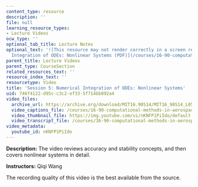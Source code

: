 ```yaml
---
content_type: resource
description: ''
file: null
learning_resource_types:
- Lecture Videos
ocw_type: ''
optional_tab_title: Lecture Notes
optional_text: '![This resource may not render correctly in a screen reader.](/images/inacessible.gif)[Numerical
  Integration of ODEs: Nonlinear Systems (PDF)](/courses/16-90-computational-methods-in-aerospace-engineering-spring-2014/resources/mit16_90s14_lecture5)'
parent_title: Lecture Videos
parent_type: CourseSection
related_resources_text: ''
resource_index_text: ''
resourcetype: Video
title: 'Session 5: Numerical Integration of ODEs: Nonlinear Systems'
uid: 746f4122-d95c-c3c2-ef33-5f714bb892a4
video_files:
  archive_url: https://archive.org/download/MIT16.90S14/MIT16_90S14_L05_300k.mp4
  video_captions_file: /courses/16-90-computational-methods-in-aerospace-engineering-spring-2014/27954491c6c35e679d8981e0e3332b69_nKNFP1PiIdo.vtt
  video_thumbnail_file: https://img.youtube.com/vi/nKNFP1PiIdo/default.jpg
  video_transcript_file: /courses/16-90-computational-methods-in-aerospace-engineering-spring-2014/8c8855c5c1eb65265d51515cb13c7468_nKNFP1PiIdo.pdf
video_metadata:
  youtube_id: nKNFP1PiIdo
---
```


**Description:** The video reviews accuracy and stability concepts, and then covers nonlinear systems in detail.

**Instructors:** Qiqi Wang

The recording quality of this video is the best available from the source.